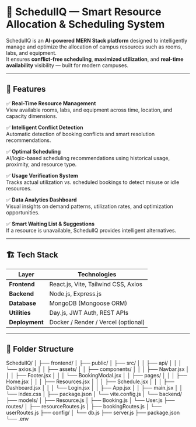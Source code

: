 # 🧠 SchedulIQ — Smart Resource Allocation & Scheduling System

SchedulIQ is an **AI-powered MERN Stack platform** designed to intelligently manage and optimize the allocation of campus resources such as rooms, labs, and equipment.  
It ensures **conflict-free scheduling**, **maximized utilization**, and **real-time availability** visibility — built for modern campuses.

---

## 🚀 Features

✅ **Real-Time Resource Management**  
View available rooms, labs, and equipment across time, location, and capacity dimensions.

✅ **Intelligent Conflict Detection**  
Automatic detection of booking conflicts and smart resolution recommendations.

✅ **Optimal Scheduling**  
AI/logic-based scheduling recommendations using historical usage, proximity, and resource type.

✅ **Usage Verification System**  
Tracks actual utilization vs. scheduled bookings to detect misuse or idle resources.

✅ **Data Analytics Dashboard**  
Visual insights on demand patterns, utilization rates, and optimization opportunities.

✅ **Smart Waiting List & Suggestions**  
If a resource is unavailable, SchedulIQ provides intelligent alternatives.

---

## 🏗️ Tech Stack

| Layer | Technologies |
|-------|---------------|
| **Frontend** | React.js, Vite, Tailwind CSS, Axios |
| **Backend** | Node.js, Express.js |
| **Database** | MongoDB (Mongoose ORM) |
| **Utilities** | Day.js, JWT Auth, REST APIs |
| **Deployment** | Docker / Render / Vercel (optional) |

---

## 📂 Folder Structure
SchedulIQ/
│
├── frontend/
│   ├── public/
│   ├── src/
│   │   ├── api/
│   │   │   └── axios.js
│   │   ├── assets/
│   │   ├── components/
│   │   │   ├── Navbar.jsx
│   │   │   ├── Footer.jsx
│   │   │   └── BookingModal.jsx
│   │   ├── pages/
│   │   │   ├── Home.jsx
│   │   │   ├── Resources.jsx
│   │   │   ├── Schedule.jsx
│   │   │   ├── Dashboard.jsx
│   │   │   └── Login.jsx
│   │   ├── App.jsx
│   │   ├── main.jsx
│   │   └── index.css
│   ├── package.json
│   └── vite.config.js
│
└── backend/
    ├── models/
    │   ├── Resource.js
    │   ├── Booking.js
    │   └── User.js
    ├── routes/
    │   ├── resourceRoutes.js
    │   ├── bookingRoutes.js
    │   └── userRoutes.js
    ├── config/
    │   └── db.js
    ├── server.js
    ├── package.json
    └── .env

